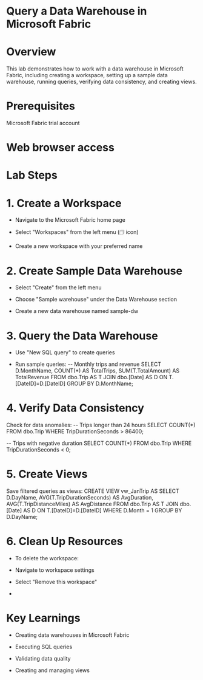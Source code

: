 # Query a Data Warehouse in Microsoft Fabric

# Overview
This lab demonstrates how to work with a data warehouse in Microsoft Fabric, including creating a workspace, setting up a sample data warehouse, running queries, verifying data consistency, and creating views.

# Prerequisites
Microsoft Fabric trial account

# Web browser access

# Lab Steps
# 1. Create a Workspace
 - Navigate to the Microsoft Fabric home page

 - Select "Workspaces" from the left menu (🗇 icon)

 - Create a new workspace with your preferred name

# 2. Create Sample Data Warehouse
 - Select "Create" from the left menu

 - Choose "Sample warehouse" under the Data Warehouse section

 - Create a new data warehouse named sample-dw

# 3. Query the Data Warehouse
 - Use "New SQL query" to create queries

 - Run sample queries:
   -- Monthly trips and revenue
SELECT 
  D.MonthName, 
  COUNT(*) AS TotalTrips, 
  SUM(T.TotalAmount) AS TotalRevenue 
FROM dbo.Trip AS T
JOIN dbo.[Date] AS D ON T.[DateID]=D.[DateID]
GROUP BY D.MonthName;

# 4. Verify Data Consistency
Check for data anomalies:
-- Trips longer than 24 hours
SELECT COUNT(*) FROM dbo.Trip WHERE TripDurationSeconds > 86400;

-- Trips with negative duration
SELECT COUNT(*) FROM dbo.Trip WHERE TripDurationSeconds < 0;

# 5. Create Views
Save filtered queries as views:
CREATE VIEW vw_JanTrip AS
SELECT 
  D.DayName, 
  AVG(T.TripDurationSeconds) AS AvgDuration, 
  AVG(T.TripDistanceMiles) AS AvgDistance 
FROM dbo.Trip AS T
JOIN dbo.[Date] AS D ON T.[DateID]=D.[DateID]
WHERE D.Month = 1
GROUP BY D.DayName;

# 6. Clean Up Resources
 - To delete the workspace:

 - Navigate to workspace settings

 - Select "Remove this workspace"
 - 
# Key Learnings
 - Creating data warehouses in Microsoft Fabric

 - Executing SQL queries

 - Validating data quality

 - Creating and managing views
